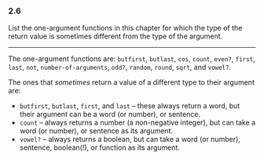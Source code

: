 ### 2.6
List the one-argument functions in this chapter for which the type of the return value is sometimes different from the type of the argument.

***

The one-argument functions are: `butfirst`, `butlast`, `cos`, `count`, `even?`, `first`, `last`, `not`, `number-of-arguments`, `odd?`, `random`, `round`, `sqrt`, and `vowel?`.

The ones that _sometimes_ return a value of a different type to their argument are:

* `butfirst`, `butlast`, `first`, and `last` – these always return a word, but their argument can be a word (or number), or sentence.
* `count` – always returns a number (a non-negative integer), but can take a word (or number), or sentence as its argument.
* `vowel?` – always returns a boolean, but can take a word (or number), sentence, boolean(!), or function as its argument.
